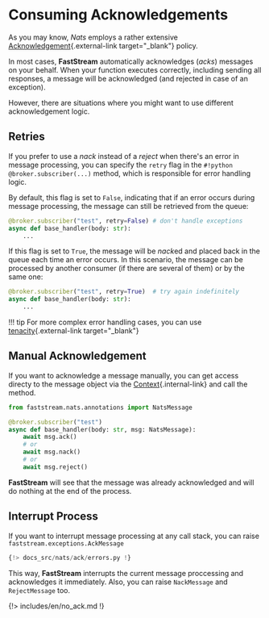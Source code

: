 # Consuming Acknowledgements

As you may know, *Nats* employs a rather extensive [Acknowledgement](https://docs.nats.io/using-nats/developer/develop_jetstream#acknowledging-messages){.external-link target="_blank"} policy.

In most cases, **FastStream** automatically acknowledges (*acks*) messages on your behalf. When your function executes correctly, including sending all responses, a message will be acknowledged (and rejected in case of an exception).

However, there are situations where you might want to use different acknowledgement logic.

## Retries

If you prefer to use a *nack* instead of a *reject* when there's an error in message processing, you can specify the `retry` flag in the `#!python  @broker.subscriber(...)` method, which is responsible for error handling logic.

By default, this flag is set to `False`, indicating that if an error occurs during message processing, the message can still be retrieved from the queue:

```python
@broker.subscriber("test", retry=False) # don't handle exceptions
async def base_handler(body: str):
    ...
```

If this flag is set to `True`, the message will be *nack*ed and placed back in the queue each time an error occurs. In this scenario, the message can be processed by another consumer (if there are several of them) or by the same one:

```python
@broker.subscriber("test", retry=True)  # try again indefinitely
async def base_handler(body: str):
    ...
```

!!! tip
    For more complex error handling cases, you can use [tenacity](https://tenacity.readthedocs.io/en/latest/){.external-link target="_blank"}

## Manual Acknowledgement

If you want to acknowledge a message manually, you can get access directy to the message object via the [Context](../../getting-started/context/existed.md){.internal-link} and call the method.

```python
from faststream.nats.annotations import NatsMessage

@broker.subscriber("test")
async def base_handler(body: str, msg: NatsMessage):
    await msg.ack()
    # or
    await msg.nack()
    # or
    await msg.reject()
```

**FastStream** will see that the message was already acknowledged and will do nothing at the end of the process.

## Interrupt Process

If you want to interrupt message processing at any call stack, you can raise `faststream.exceptions.AckMessage`

``` python linenums="1" hl_lines="2 16"
{!> docs_src/nats/ack/errors.py !}
```

This way, **FastStream** interrupts the current message proccessing and acknowledges it immediately. Also, you can raise `NackMessage` and `RejectMessage` too.

{!> includes/en/no_ack.md !}
